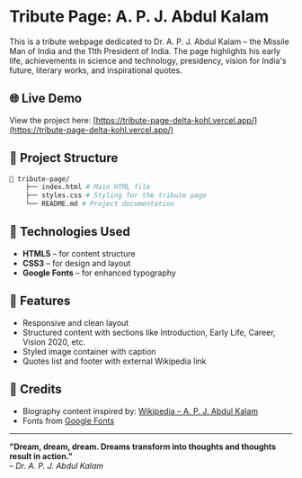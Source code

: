 # Tribute Page: A. P. J. Abdul Kalam

This is a tribute webpage dedicated to Dr. A. P. J. Abdul Kalam – the Missile Man of India and the 11th President of India. The page highlights his early life, achievements in science and technology, presidency, vision for India's future, literary works, and inspirational quotes.

## 🌐 Live Demo

View the project here: [https://tribute-page-delta-kohl.vercel.app/](https://tribute-page-delta-kohl.vercel.app/)

## 📁 Project Structure

```bash
📁 tribute-page/
    ├── index.html # Main HTML file
    ├── styles.css # Styling for the tribute page
    └── README.md # Project documentation
```

## 🔧 Technologies Used

- **HTML5** – for content structure  
- **CSS3** – for design and layout  
- **Google Fonts** – for enhanced typography  

## 📌 Features

- Responsive and clean layout  
- Structured content with sections like Introduction, Early Life, Career, Vision 2020, etc.  
- Styled image container with caption  
- Quotes list and footer with external Wikipedia link  

## 🙌 Credits

- Biography content inspired by: [Wikipedia – A. P. J. Abdul Kalam](https://en.wikipedia.org/wiki/A._P._J._Abdul_Kalam)
- Fonts from [Google Fonts](https://fonts.google.com/)

---

**"Dream, dream, dream. Dreams transform into thoughts and thoughts result in action."**  
– *Dr. A. P. J. Abdul Kalam*
